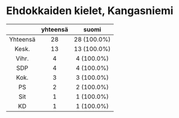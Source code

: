 # Ehdokkaiden kielet, Kangasniemi

| |yhteensä|suomi|
|:---:|:---:|:---:|
|Yhteensä|28|28 (100.0%)|
|Kesk.|13|13 (100.0%)|
|Vihr.|4|4 (100.0%)|
|SDP|4|4 (100.0%)|
|Kok.|3|3 (100.0%)|
|PS|2|2 (100.0%)|
|Sit|1|1 (100.0%)|
|KD|1|1 (100.0%)|

